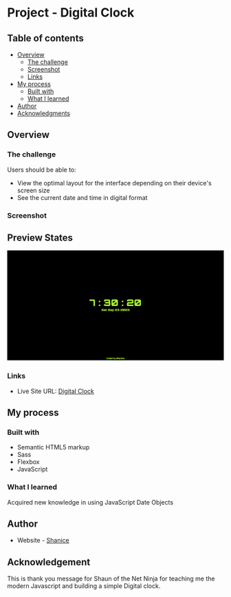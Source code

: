 # Project - Digital Clock

## Table of contents

- [Overview](#overview)
  - [The challenge](#the-challenge)
  - [Screenshot](#screenshot)
  - [Links](#links)
- [My process](#my-process)
  - [Built with](#built-with)
  - [What I learned](#what-i-learned)
- [Author](#author)
- [Acknowledgments](#acknowledgments)

## Overview

### The challenge

Users should be able to:

- View the optimal layout for the interface depending on their device's screen size
- See the current date and time in digital format

### Screenshot

## Preview States

![](/clock.png)

### Links

- Live Site URL: [Digital Clock](https://sdacleofe.github.io/digital-clock-js/)

## My process

### Built with

- Semantic HTML5 markup
- Sass
- Flexbox
- JavaScript

### What I learned

Acquired new knowledge in using JavaScript Date Objects

## Author

- Website - [Shanice](https://sdacleofe.github.io/about-me/)

## Acknowledgement

This is thank you message for Shaun of the Net Ninja for teaching me the modern Javascript and building a simple Digital clock.
